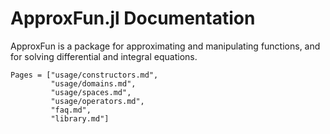 # ApproxFun.jl Documentation



ApproxFun is a package for approximating and manipulating functions,
and for solving differential and integral equations.  


```@contents
Pages = ["usage/constructors.md",
         "usage/domains.md",
         "usage/spaces.md",
         "usage/operators.md",
         "faq.md",
         "library.md"]
```
